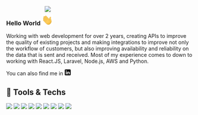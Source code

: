 <img align="right" width="400" src="https://cdn.dribbble.com/users/79571/screenshots/2949793/what_kind_of_programmer_are_you.png" />

### Hello World <img src="https://raw.githubusercontent.com/brunodmsi/brunodmsi/main/wave.gif" width="30px" />
Working with web development for over 2 years, creating APIs to improve the quality of existing projects and making integrations to improve not only the workflow of customers, but also improving availability and reliability on the data that is sent and received.
Most of my experience comes to down to working with React.JS, Laravel, Node.js, AWS and Python.

You can also find me in [![Linkedin][1.2]][1]

## 🔧 Tools & Techs
![](https://img.shields.io/badge/OS-Linux-informational?style=flat&logo=linux&logoColor=white&color=2bbc8a)
![](https://img.shields.io/badge/Editor-VSCode-informational?style=flat&logo=visual-studio-code&logoColor=white&color=2bbc8a)
![](https://img.shields.io/badge/Code-Python-informational?style=flat&logo=python&logoColor=white&color=2bbc8a)
![](https://img.shields.io/badge/Code-JavaScript-informational?style=flat&logo=javascript&logoColor=white&color=2bbc8a)
![](https://img.shields.io/badge/Shell-Bash-informational?style=flat&logo=gnu-bash&logoColor=white&color=2bbc8a)
![](https://img.shields.io/badge/Tools-PostgreSQL-informational?style=flat&logo=postgresql&logoColor=white&color=2bbc8a)
![](https://img.shields.io/badge/Tools-Docker-informational?style=flat&logo=docker&logoColor=white&color=2bbc8a)
![](https://img.shields.io/badge/Cloud-Digital_Ocean-informational?style=flat&logo=digitalocean&logoColor=white&color=2bbc8a)
![](https://img.shields.io/badge/Code-React-informational?style=flat&logo=react&logoColor=white&color=2bbc8a)

[1.2]: https://raw.githubusercontent.com/brunodmsi/brunodmsi/main/linkedin-3-16.png (LinkedIn icon without padding)

[1]: https://www.linkedin.com/in/brunodemasi/
